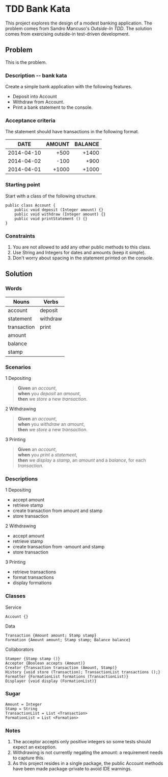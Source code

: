 


# TDD Bank Kata
This project explores the design of a modest banking application.  The problem comes from Sandro Mancuso's *Outside-In TDD*.  The solution comes from exercising outside-in test-driven development.


## Problem
This is the problem.

### Description -- bank kata
Create a simple bank application with the following features.

* Deposit into Account
* Withdraw from Account.
* Print a bank statement to the console.

### Acceptance criteria
The statement should have transactions in the following format.

| DATE       | AMOUNT     | BALANCE    |
|:----------:|-----------:|-----------:|
| 2014-04-10 |       +500 |      +1400 |
| 2014-04-02 |       -100 |       +900 |
| 2014-04-01 |      +1000 |      +1000 |

### Starting point
Start with a class of the following structure.

    public class Account {
        public void deposit (Integer amount) {}
        public void withdraw (Integer amount) {}
        public void printStatement () {}
    }

### Constraints
1.  You are not allowed to add any other public methods to this class.
2.  Use String and Integers for dates and amounts (keep it simple).
3.  Don't worry about spacing in the statement printed on the console.


## Solution

### Words
| Nouns          | Verbs          |
|----------------|----------------|
| account        | deposit        |
| statement      | withdraw       |
| transaction    | print          |
| amount         |                |
| balance        |                |
| stamp          |                |

### Scenarios
1 Depositing
> **Given** an *account*,<br/>
  **when** you *deposit* an *amount*,<br/>
  **then** we *store* a new *transaction*.

2 Withdrawing
> **Given** an *account*,<br/>
  **when** you *withdraw* an *amount*,<br/>
  **then** we *store* a new *transaction*.

3 Printing
> **Given** an *account*,<br/>
  **when** you *print* a *statement*,<br/>
  **then** we *display* a *stamp*, an *amount* and a *balance*, for each *transaction*.


### Descriptions
1 Depositing
* accept amount
* retrieve stamp
* create transaction from amount and stamp
* store transaction

2 Withdrawing
* accept amount
* retrieve stamp
* create transaction from -amount and stamp
* store transaction

3 Printing
* retrieve transactions
* format transactions
* display formations

### Classes
Service

    Account {}

Data

    Transaction {Amount amount; Stamp stamp}
    Formation {Amount amount; Stamp stamp; Balance balance}

Collaborators

    Stamper {Stamp stamp ()}
    Acceptor {Boolean accepts (Amount)}
    Creator {Transaction transaction (Amount, Stamp)}
    History {void store (Transaction); TransactionList transactions ();}
    Formatter {FormationList formations (TransactionList)}
    Displayer {void display (FormationList)}

### Sugar

    Amount = Integer
    Stamp = String
    TransactionList = List <Transaction>
    FormationList = List <Formation>

### Notes
1.  The acceptor accepts only positive integers so some tests should expect an exception.
3.  Withdrawing is not currently negating the amount: a requirement needs to capture this.
4.  As this project resides in a single package, the public Account methods have been made package-private to avoid IDE warnings.
